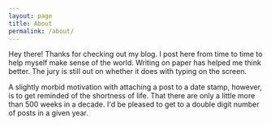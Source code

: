 ```yaml
---
layout: page
title: About
permalink: /about/
---
```


Hey there! Thanks for checking out my blog. I post here from time to time to help myself make sense of the world. Writing on paper has helped me think better. The jury is still out on whether it does with typing on the screen.

A slightly morbid motivation with attaching a post to a date stamp, however, is to get reminded of the shortness of life. That there are only a little more than 500 weeks in a decade. I'd be pleased to get to a double digit number of posts in a given year.

